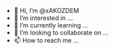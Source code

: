 - 👋 Hi, I’m @xAKOZDEM
- 👀 I’m interested in ...
- 🌱 I’m currently learning ...
- 💞️ I’m looking to collaborate on ...
- 📫 How to reach me ...

<!---
xAKOZDEM/xAKOZDEM is a ✨ special ✨ repository because its `README.md` (this file) appears on your GitHub profile.
You can click the Preview link to take a look at your changes.
--->
